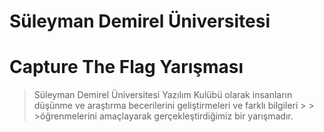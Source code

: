 # Süleyman Demirel Üniversitesi 
# Capture The Flag Yarışması

> Süleyman Demirel Üniversitesi Yazılım Kulübü olarak insanların düşünme ve araştırma becerilerini geliştirmeleri ve farklı bilgileri > > >öğrenmelerini amaçlayarak gerçekleştirdiğimiz bir yarışmadır.
